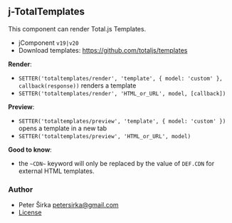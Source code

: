 ## j-TotalTemplates

This component can render Total.js Templates.

- jComponent `v19|v20`
- Download templates: https://github.com/totaljs/templates

__Render__:

- `SETTER('totaltemplates/render', 'template', { model: 'custom' }, callback(response))` renders a template
- `SETTER('totaltemplates/render', 'HTML_or_URL', model, [callback])`

__Preview__:

- `SETTER('totaltemplates/preview', 'template', { model: 'custom' })` opens a template in a new tab
- `SETTER('totaltemplates/preview', 'HTML_or_URL', model)`

__Good to know__:

- the `~CDN~` keyword will only be replaced by the value of `DEF.CDN` for external HTML templates.

### Author

- Peter Širka <petersirka@gmail.com>
- [License](https://www.totaljs.com/license/)